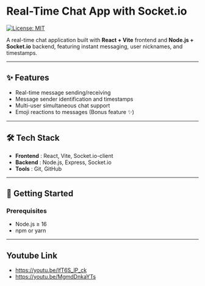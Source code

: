 # Real-Time Chat App with Socket.io

[![License: MIT](https://img.shields.io/badge/License-MIT-blue.svg)
](https://opensource.org/licenses/MIT)


A real-time chat application built with 
**React + Vite** frontend and **Node.js + Socket.io**
 backend, featuring instant messaging, user nicknames, and timestamps.

---

## ✨ Features
- Real-time message sending/receiving
- Message sender identification and timestamps
- Multi-user simultaneous chat support
- Emoji reactions to messages (Bonus feature ✨)

---

## 🛠 Tech Stack
- **Frontend**
: React, Vite, Socket.io-client
- **Backend**
: Node.js, Express, Socket.io
- **Tools**
: Git, GitHub


---

## 🚀 Getting Started

### Prerequisites
- Node.js ≥ 16
- npm or yarn

---
## Youtube Link
- https://youtu.be/lfT6S_lP_ck
- https://youtu.be/MgmdDnkaYTs

